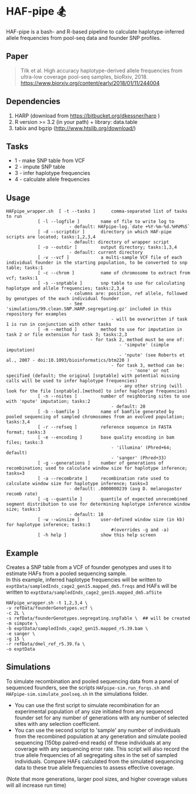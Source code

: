 # HAF-pipe 🏂

HAF-pipe is a bash- and R-based pipeline to calculate haplotype-inferred allele frequencies from pool-seq data and founder SNP profiles.

## Paper



> Tilk et al. High accuracy haplotype-derived allele frequencies from ultra-low coverage pool-seq samples, bioRxiv, 2018. https://www.biorxiv.org/content/early/2018/01/11/244004  

## Dependencies



1. HARP (download from https://bitbucket.org/dkessner/harp )
2. R version >= 3.2 (in your path) + library: data.table 
3. tabix and bgzip (http://www.htslib.org/download/)

## Tasks
*	1 - make SNP table from VCF
*	2 - impute SNP table
*	3 - infer haplotype frequencies
*	4 - calculate allele frequencies



## Usage



```
HAFpipe_wrapper.sh	[ -t --tasks ]		comma-separated list of tasks to run 
			[ -l --logfile ]    	name of file to write log to
						- default: HAFpipe-log.`date +%Y-%m-%d.%H%M%S` 
			[ -d --scriptdir ]  	directory in which HAF-pipe scripts are located; tasks:1,2,3,4
						- default: directory of wrapper script 
			[ -o --outdir ]     	output directory; tasks:1,3,4 
						- default: current directory
			[ -v --vcf ]        	a multi-sample VCF file of each individual founder in the starting population, to be converted to snp table; tasks:1
			[ -c --chrom ]      	name of chromosome to extract from vcf; tasks:1
			[ -s --snptable ]   	snp table to use for calculating haplotype and allele frequencies; tasks:2,3,4 
						- columns are: position, ref allele, followed by genotypes of the each individual founder 
						- See 'simulations/99.clean.SNP.HARP.segregating.gz' included in this repository for examples 
                            			- will be overwritten if task 1 is run in conjunction with other tasks 
			[ -m --method ]     	method to use for imputation in task 2 or file extension for task 3; tasks:2,3
        		    			- for task 2, method must be one of: 
                            			   - 'simpute' (simple imputation) 
                            			   - 'npute' (see Roberts et al., 2007 - doi:10.1093/bioinformatics/btm220 ) 
                            			- for task 3, method can be: 
                            		           - 'none' or not specified (default; the original [snptable] with potential missing calls will be used to infer haplotype frequencies) 
                            			   - any other string (will look for the file [snptable].[method] to infer haplotype frequencies) 
			[ -n --nsites ]     	number of neighboring sites to use with 'npute' imputation; tasks:2
                            			- default: 20 
			[ -b --bamfile ]    	name of bamfile generated by pooled sequencing of sampled chromosomes from an evolved population; tasks:3,4 
			[ -r --refseq ]     	reference sequence in FASTA format; tasks:3
			[ -e --encoding ]   	base quality encoding in bam files; tasks:3
                            			- 'illumina' (Phred+64; default) 
                            			- 'sanger' (Phred+33) 
			[ -g --generations ] 	number of generations of recombination; used to calculate window size for haplotype inference; tasks=3
			[ -a --recombrate ] 	recombination rate used to calculate window size for haplotype inference; tasks=3
						- default: .0000000239 (avg D. melanogaster recomb rate) 
			[ -q --quantile ]   	quantile of expected unrecombined segment distribution to use for determining haplotype inference window size; tasks:3
						- default: 18 
			[ -w --winsize ]    	user-defined window size (in kb) for haplotype inference; tasks:3
                            			#(overrides -g and -a) 
			[ -h help ]         	show this help screen
```

## Example

Creates a SNP table from a VCF of founder genotypes and uses it to estimate HAFs from a pooled sequencing sample.  
In this example, inferred haplotype frequencies will be written to ```exptData/sampledInds_cage2_gen15.mapped_dm5.freqs```
and HAFs will be written to ```exptData/sampledInds_cage2_gen15.mapped_dm5.afSite```  <br>

``` 
HAFpipe_wrapper.sh -t 1,2,3,4 \
-v refData/founderGenotypes.vcf \
-c 2L \
-s refData/founderGenotypes.segregating.snpTable \  ## will be created
-m simpute \
-b exptData/sampledInds_cage2_gen15.mapped_r5.39.bam \
-e sanger \
-g 15 \
-r refData/dmel_ref_r5.39.fa \
-o exptData 

```

## Simulations

To simulate recombination and pooled sequencing data from a panel of sequenced founders, see the scripts ```HAFpipe-sim.run_forqs.sh``` and ```HAFpipe-sim.simulate_poolseq.sh``` in the simulations folder. 
* You can use the first script to simulate recombination for an experimental population of any size initiated from any sequenced founder set for any number of generations with any number of selected sites with any selection coefficient.  
* You can use the second script to 'sample' any number of individuals from the recombined population at any generation and simulate pooled sequencing (150bp paired-end reads) of these individuals at any coverage with any sequencing error rate.  This script will also record the true allele frequencies of all segregating sites in the set of sampled individuals. Compare HAFs calculated from the simulated sequencing data to these true allele frequencies to assess effective coverage.  

(Note that more generations, larger pool sizes, and higher coverage values will all increase run time)

